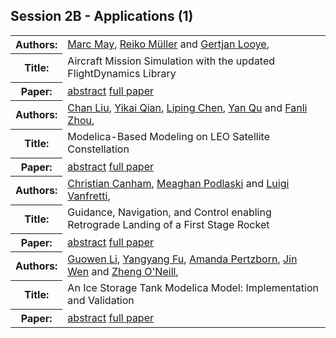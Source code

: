 ## Session 2B - Applications (1)
<table>
<tr><th>Authors:</th>
<td>
<a href="/proceedings/authors/MarcMay">Marc May</a>, <a href="/proceedings/authors/ReikoMuller">Reiko Müller</a> and <a href="/proceedings/authors/GertjanLooye">Gertjan Looye</a>, </td>
</tr>
<tr><th>Title:</th>
<td>Aircraft Mission Simulation with the updated FlightDynamics Library</td>
</tr>
<tr><th>Paper:</th>
<td><a href="/abstracts/abstract_2B_1">abstract</a> <a href="/proceedings/papers/Modelica2021session2B_paper1.pdf">full paper</a></td>
</tr>
<tr><th>Authors:</th>
<td>
<a href="/proceedings/authors/ChanLiu">Chan Liu</a>, <a href="/proceedings/authors/YikaiQian">Yikai Qian</a>, <a href="/proceedings/authors/LipingChen">Liping Chen</a>, <a href="/proceedings/authors/YanQu">Yan Qu</a> and <a href="/proceedings/authors/FanliZhou">Fanli Zhou</a>, </td>
</tr>
<tr><th>Title:</th>
<td>Modelica-Based Modeling on LEO Satellite Constellation</td>
</tr>
<tr><th>Paper:</th>
<td><a href="/abstracts/abstract_2B_2">abstract</a> <a href="/proceedings/papers/Modelica2021session2B_paper2.pdf">full paper</a></td>
</tr>
<tr><th>Authors:</th>
<td>
<a href="/proceedings/authors/ChristianCanham">Christian Canham</a>, <a href="/proceedings/authors/MeaghanPodlaski">Meaghan Podlaski</a> and <a href="/proceedings/authors/LuigiVanfretti">Luigi Vanfretti</a>, </td>
</tr>
<tr><th>Title:</th>
<td>Guidance, Navigation, and Control enabling Retrograde Landing of a First Stage Rocket</td>
</tr>
<tr><th>Paper:</th>
<td><a href="/abstracts/abstract_2B_3">abstract</a> <a href="/proceedings/papers/Modelica2021session2B_paper3.pdf">full paper</a></td>
</tr>
<tr><th>Authors:</th>
<td>
<a href="/proceedings/authors/GuowenLi">Guowen Li</a>, <a href="/proceedings/authors/YangyangFu">Yangyang Fu</a>, <a href="/proceedings/authors/AmandaPertzborn">Amanda Pertzborn</a>, <a href="/proceedings/authors/JinWen">Jin Wen</a> and <a href="/proceedings/authors/ZhengO'Neill">Zheng O'Neill</a>, </td>
</tr>
<tr><th>Title:</th>
<td>An Ice Storage Tank Modelica Model: Implementation and Validation</td>
</tr>
<tr><th>Paper:</th>
<td><a href="/abstracts/abstract_2B_4">abstract</a> <a href="/proceedings/papers/Modelica2021session2B_paper4.pdf">full paper</a></td>
</tr>
</table>

<br />
